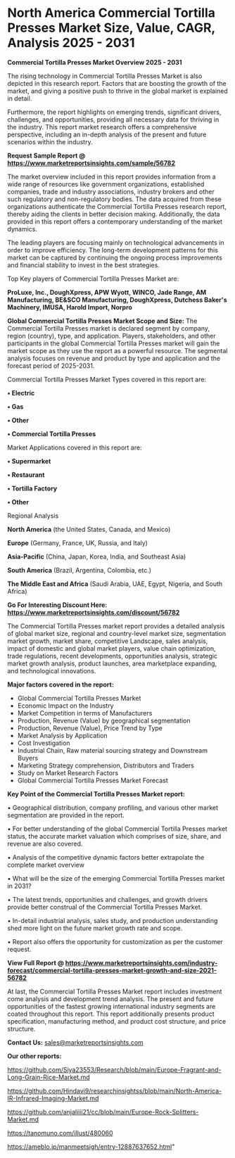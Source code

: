 # North America Commercial Tortilla Presses Market Size, Value, CAGR, Analysis 2025 - 2031

<Strong> Commercial Tortilla Presses Market Overview 2025 - 2031</strong>

The rising technology in Commercial Tortilla Presses Market is also depicted in this research report. Factors that are boosting the growth of the market, and giving a positive push to thrive in the global market is explained in detail.

Furthermore, the report highlights on emerging trends, significant drivers, challenges, and opportunities, providing all necessary data for thriving in the industry. This report market research offers a comprehensive perspective, including an in-depth analysis of the present and future scenarios within the industry.

<strong>Request Sample Report @ <a href=https://www.marketreportsinsights.com/sample/56782>https://www.marketreportsinsights.com/sample/56782</a></strong>

The market overview included in this report provides information from a wide range of resources like government organizations, established companies, trade and industry associations, industry brokers and other such regulatory and non-regulatory bodies. The data acquired from these organizations authenticate the Commercial Tortilla Presses research report, thereby aiding the clients in better decision making. Additionally, the data provided in this report offers a contemporary understanding of the market dynamics.

The leading players are focusing mainly on technological advancements in order to improve efficiency. The long-term development patterns for this market can be captured by continuing the ongoing process improvements and financial stability to invest in the best strategies.

Top Key players of Commercial Tortilla Presses Market are:

<strong>ProLuxe, Inc., DoughXpress, APW Wyott, WINCO, Jade Range, AM Manufacturing, BE&SCO Manufacturing, DoughXpress, Dutchess Baker&#39;s Machinery, IMUSA, Harold Import, Norpro</strong>

<strong><b>Global Commercial Tortilla Presses Market Scope and Size:</b></strong>
The Commercial Tortilla Presses market is declared segment by company, region (country), type, and application. Players, stakeholders, and other participants in the global Commercial Tortilla Presses market will gain the market scope as they use the report as a powerful resource. The segmental analysis focuses on revenue and product by type and application and the forecast period of 2025-2031.

Commercial Tortilla Presses Market Types covered in this report are:

<strong>• Electric

• Gas

• Other

• Commercial Tortilla Presses</strong>

Market Applications covered in this report are:

<strong>• Supermarket

• Restaurant

• Tortilla Factory

• Other</strong> 

Regional Analysis

<strong>North America</strong> (the United States, Canada, and Mexico)

<strong>Europe</strong> (Germany, France, UK, Russia, and Italy)

<strong>Asia-Pacific</strong> (China, Japan, Korea, India, and Southeast Asia)

<strong>South America</strong> (Brazil, Argentina, Colombia, etc.)

<strong>The Middle East and Africa</strong> (Saudi Arabia, UAE, Egypt, Nigeria, and South Africa)

<strong>Go For Interesting Discount Here: <a href=https://www.marketreportsinsights.com/discount/56782>https://www.marketreportsinsights.com/discount/56782</a></strong>

The Commercial Tortilla Presses market report provides a detailed analysis of global market size, regional and country-level market size, segmentation market growth, market share, competitive Landscape, sales analysis, impact of domestic and global market players, value chain optimization, trade regulations, recent developments, opportunities analysis, strategic market growth analysis, product launches, area marketplace expanding, and technological innovations.

<strong><b>Major factors covered in the report:</b></strong>
<ul>
  <li>Global Commercial Tortilla Presses Market </li>
  <li>Economic Impact on the Industry</li>
  <li>Market Competition in terms of Manufacturers</li>
  <li>Production, Revenue (Value) by geographical segmentation</li>
  <li>Production, Revenue (Value), Price Trend by Type</li>
  <li>Market Analysis by Application</li>
  <li>Cost Investigation</li>
  <li>Industrial Chain, Raw material sourcing strategy and Downstream Buyers</li>
  <li>Marketing Strategy comprehension, Distributors and Traders</li>
  <li>Study on Market Research Factors</li>
  <li>Global Commercial Tortilla Presses Market Forecast</li>
</ul>

<strong><b>Key Point of the Commercial Tortilla Presses Market report:</b></strong>

• Geographical distribution, company profiling, and various other market segmentation are provided in the report.

• For better understanding of the global Commercial Tortilla Presses market status, the accurate market valuation which comprises of size, share, and revenue are also covered.

• Analysis of the competitive dynamic factors better extrapolate the complete market overview

• What will be the size of the emerging Commercial Tortilla Presses market in 2031?

• The latest trends, opportunities and challenges, and growth drivers provide better construal of the Commercial Tortilla Presses Market.

• In-detail industrial analysis, sales study, and production understanding shed more light on the future market growth rate and scope.

• Report also offers the opportunity for customization as per the customer request.

<strong><b>View Full Report @ <a href=https://www.marketreportsinsights.com/industry-forecast/commercial-tortilla-presses-market-growth-and-size-2021-56782>https://www.marketreportsinsights.com/industry-forecast/commercial-tortilla-presses-market-growth-and-size-2021-56782</a></b></strong>


At last, the Commercial Tortilla Presses Market report includes investment come analysis and development trend analysis. The present and future opportunities of the fastest growing international industry segments are coated throughout this report. This report additionally presents product specification, manufacturing method, and product cost structure, and price structure.

<strong>Contact Us:</strong>
sales@marketreportsinsights.com

<strong>Our other reports:</strong>

<a href=https://github.com/Siya23553/Research/blob/main/Europe-Fragrant-and-Long-Grain-Rice-Market.md>https://github.com/Siya23553/Research/blob/main/Europe-Fragrant-and-Long-Grain-Rice-Market.md</a>

<a href=https://github.com/Hindavi9/researchinsightss/blob/main/North-America-IR-Infrared-Imaging-Market.md>https://github.com/Hindavi9/researchinsightss/blob/main/North-America-IR-Infrared-Imaging-Market.md</a>

<a href=https://github.com/anjaliiii21/cc/blob/main/Europe-Rock-Splitters-Market.md>https://github.com/anjaliiii21/cc/blob/main/Europe-Rock-Splitters-Market.md</a>

<a href=https://tanomuno.com/illust/480060>https://tanomuno.com/illust/480060</a>

<a href=https://ameblo.jp/manmeetsigh/entry-12887637652.html>https://ameblo.jp/manmeetsigh/entry-12887637652.html</a>"
